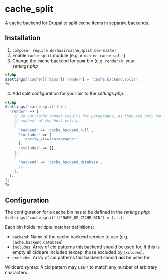 # cache_split

A cache backend for Drupal to split cache items in separate backends.

## Installation

1. `composer require derhasi/cache_split:dev-master`
2. Enable `cache_split` module (e.g. `drush en cache_split`)
3. Change the cache backend for your bin (e.g. `render`) in your _settings.php_
```php
<?php
$settings['cache']['bins']['render'] = 'cache.backend.split';
?>
```
4. Add split configuration for your bin to the _settings.php_:
```php
<?php
$settings['cache_split'] = [
  'render' => [
    // Do not cache render results for paragraphs, as they are only rendered in
    // context of the host entity.
    [
      'backend' => 'cache.backend.null',
      'includes' => [
        'entity_view:paragraph:*'
      ],
      'excludes' => [],
    ],
    [
      'backend' => 'cache.backend.database',
      //...
    ],
  ],
];
?>
```

## Configuration

The configuration for a cache bin has to be defined in the _settings.php_:
`$settings['cache_split']['NAME_OF_CACHE_BIN'] = [...]`.

Each bin holds multiple matcher definitions:

* `backend`: Name of the cache backend service to use (e.g. `cache.backend.database`)
* `includes`: Array of cid patterns this backend should be used for. If this is
   empty all cids are included (except those excluded by `excludes`).
* `excludes`: Array of cid patterns this backend should **not** be used for

Wildcard syntax: A cid pattern may use `*` to match any number of arbitrary characters.
